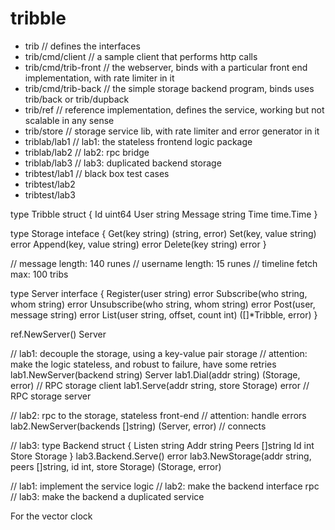 # tribble

- trib                  // defines the interfaces
- trib/cmd/client       // a sample client that performs http calls
- trib/cmd/trib-front   // the webserver, binds with a particular front end implementation, with rate limiter in it
- trib/cmd/trib-back    // the simple storage backend program, binds uses trib/back or trib/dupback
- trib/ref              // reference implementation, defines the service, working but not scalable in any sense
- trib/store       // storage service lib, with rate limiter and error generator in it
- triblab/lab1     // lab1: the stateless frontend logic package
- triblab/lab2     // lab2: rpc bridge
- triblab/lab3     // lab3: duplicated backend storage
- tribtest/lab1	   // black box test cases
- tribtest/lab2
- tribtest/lab3 

type Tribble struct {
	Id uint64
    User string
    Message string
    Time time.Time
}

type Storage inteface {
    Get(key string) (string, error)
    Set(key, value string) error
    Append(key, value string) error
    Delete(key string) error
}

// message length: 140 runes
// username length: 15 runes
// timeline fetch max: 100 tribs

type Server interface {
    Register(user string) error
    Subscribe(who string, whom string) error
    Unsubscribe(who string, whom string) error
    Post(user, message string) error
    List(user string, offset, count int) ([]*Tribble, error)
}

ref.NewServer() Server

// lab1: decouple the storage, using a key-value pair storage
// attention: make the logic stateless, and robust to failure, have some retries
lab1.NewServer(backend string) Server
lab1.Dial(addr string) (Storage, error) // RPC storage client
lab1.Serve(addr string, store Storage) error // RPC storage server

// lab2: rpc to the storage, stateless front-end
// attention: handle errors
lab2.NewServer(backends []string) (Server, error) // connects 

// lab3:
type Backend struct {
    Listen string
    Addr string
    Peers []string
    Id int
    Store Storage
}
lab3.Backend.Serve() error
lab3.NewStorage(addr string, peers []string, id int, store Storage) (Storage, error)

// lab1: implement the service logic
// lab2: make the backend interface rpc
// lab3: make the backend a duplicated service

For the vector clock 
